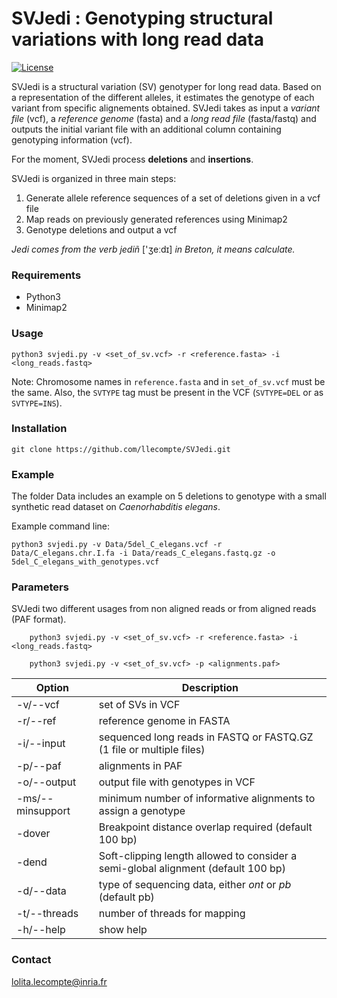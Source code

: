 # SVJedi : Genotyping structural variations with long read data

[![License](http://img.shields.io/:license-affero-blue.svg)](http://www.gnu.org/licenses/agpl-3.0.en.html)

SVJedi is a structural variation (SV) genotyper for long read data. 
Based on a representation of the different alleles, it estimates the genotype of each variant from specific alignements obtained.
SVJedi takes as input a *variant file* (vcf), a *reference genome* (fasta) and a *long read file* (fasta/fastq) and 
outputs the initial variant file with an additional column containing genotyping information (vcf).

For the moment, SVJedi process **deletions** and **insertions**.

SVJedi is organized in three main steps:

1. Generate allele reference sequences of a set of deletions given in a vcf file
2. Map reads on previously generated references using Minimap2
3. Genotype deletions and output a vcf

*Jedi comes from the verb jediñ* ['ʒeːdɪ] *in Breton, it means calculate.*


### Requirements

- Python3
- Minimap2


### Usage

    python3 svjedi.py -v <set_of_sv.vcf> -r <reference.fasta> -i <long_reads.fastq>
    
Note: Chromosome names in `reference.fasta` and in `set_of_sv.vcf` must be the same. 
Also, the `SVTYPE` tag must be present in the VCF (`SVTYPE=DEL` or as `SVTYPE=INS`).


### Installation

    git clone https://github.com/llecompte/SVJedi.git

### Example

The folder Data includes an example on 5 deletions to genotype with a small synthetic read dataset on *Caenorhabditis elegans*.

Example command line:

    python3 svjedi.py -v Data/5del_C_elegans.vcf -r Data/C_elegans.chr.I.fa -i Data/reads_C_elegans.fastq.gz -o 5del_C_elegans_with_genotypes.vcf
    


### Parameters

SVJedi two different usages from non aligned reads or from aligned reads (PAF format).

```
    python3 svjedi.py -v <set_of_sv.vcf> -r <reference.fasta> -i <long_reads.fastq>
    
    python3 svjedi.py -v <set_of_sv.vcf> -p <alignments.paf>
```

| Option       | Description                               |
| ------------ | ----------------------------------------- | 
| -v/--vcf     | set of SVs in VCF                   |
| -r/--ref     | reference genome in FASTA                 |
| -i/--input   | sequenced long reads in FASTQ or FASTQ.GZ (1 file or multiple files)|
| -p/--paf     | alignments in PAF                         |
| -o/--output  | output file with genotypes in VCF                |
| -ms/--minsupport | minimum number of informative alignments to assign a genotype
| -dover       | Breakpoint distance overlap required (default 100 bp) |
| -dend        | Soft-clipping length allowed to consider a semi-global alignment (default 100 bp) |
| -d/--data    | type of sequencing data, either *ont* or *pb* (default pb)  |
| -t/--threads | number of threads for mapping             |
| -h/--help    | show help                                 |


### Contact

<lolita.lecompte@inria.fr>
